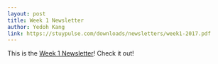 ```yaml
---
layout: post
title: Week 1 Newsletter
author: Yedoh Kang
link: https://stuypulse.com/downloads/newsletters/week1-2017.pdf
---
```

This is the [Week 1 Newsletter](/downloads/newsletters/week1-2017.pdf)! Check it out!
